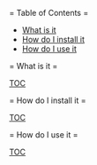 = Table of Contents =
 * [What is it](#what-is-it)
 * [How do I install it](#how-do-i-install-it)
 * [How do I use it](#how-do-i-use-it)

= What is it =

[TOC](#table-of-contents)

= How do I install it =

[TOC](#table-of-contents)

= How do I use it =

[TOC](#table-of-contents)
